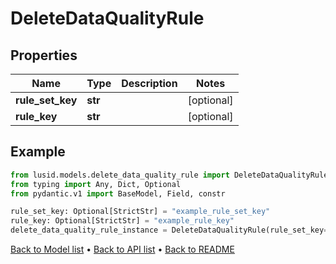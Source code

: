 # DeleteDataQualityRule

## Properties
Name | Type | Description | Notes
------------ | ------------- | ------------- | -------------
**rule_set_key** | **str** |  | [optional] 
**rule_key** | **str** |  | [optional] 
## Example

```python
from lusid.models.delete_data_quality_rule import DeleteDataQualityRule
from typing import Any, Dict, Optional
from pydantic.v1 import BaseModel, Field, constr

rule_set_key: Optional[StrictStr] = "example_rule_set_key"
rule_key: Optional[StrictStr] = "example_rule_key"
delete_data_quality_rule_instance = DeleteDataQualityRule(rule_set_key=rule_set_key, rule_key=rule_key)

```

[Back to Model list](../README.md#documentation-for-models) &#8226; [Back to API list](../README.md#documentation-for-api-endpoints) &#8226; [Back to README](../README.md)

